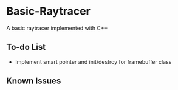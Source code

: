 # Basic-Raytracer
A basic raytracer implemented with C++

## To-do List
- Implement smart pointer and init/destroy for framebuffer class

## Known Issues